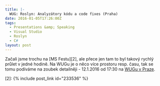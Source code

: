 ```yaml
---
title: |-
  WUG: Roslyn: Analyzátory kódu a code fixes (Praha)
date: 2016-01-05T17:26:00Z
tags:
  - Presentations &amp; Speaking
  - Visual Studio
  - Roslyn
  - C#
layout: post
---
```

Začali jsme trochu na [MS Festu][2], ale přece jen tam to byl takový rychlý průlet v jedné hodině. Na WUGu je o něco více prostoru resp. času, tak se tomu podíváme na zoubek detailněji - 12.1.2016 od 17:30 na [WUGu v Praze][1].

[1]: https://www.wug.cz/praha/akce/761-Roslyn-Analyzatory-kodu-a-code-fixes
[2]: {% include post_link id="233536" %}